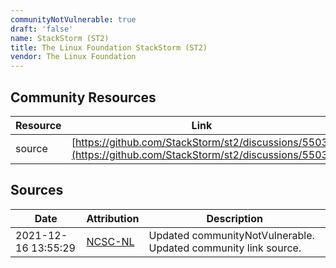 ```yaml
---
communityNotVulnerable: true
draft: 'false'
name: StackStorm (ST2)
title: The Linux Foundation StackStorm (ST2)
vendor: The Linux Foundation
---
```



## Community Resources
| Resource | Link |
| --- | --- |
| source | [https://github.com/StackStorm/st2/discussions/5503](https://github.com/StackStorm/st2/discussions/5503) |


## Sources
| Date | Attribution | Description |
| --- | --- | --- |
| 2021-12-16 13:55:29 | [NCSC-NL](https://github.com/NCSC-NL/log4shell/blob/main/software/README.md) | Updated communityNotVulnerable. Updated community link source.  |
